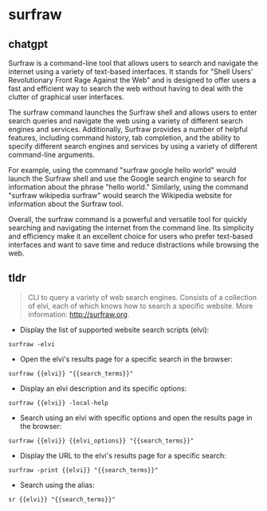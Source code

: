 # surfraw 
## chatgpt 
Surfraw is a command-line tool that allows users to search and navigate the internet using a variety of text-based interfaces. It stands for "Shell Users' Revolutionary Front Rage Against the Web" and is designed to offer users a fast and efficient way to search the web without having to deal with the clutter of graphical user interfaces.

The surfraw command launches the Surfraw shell and allows users to enter search queries and navigate the web using a variety of different search engines and services. Additionally, Surfraw provides a number of helpful features, including command history, tab completion, and the ability to specify different search engines and services by using a variety of different command-line arguments.

For example, using the command "surfraw google hello world" would launch the Surfraw shell and use the Google search engine to search for information about the phrase "hello world." Similarly, using the command "surfraw wikipedia surfraw" would search the Wikipedia website for information about the Surfraw tool.

Overall, the surfraw command is a powerful and versatile tool for quickly searching and navigating the internet from the command line. Its simplicity and efficiency make it an excellent choice for users who prefer text-based interfaces and want to save time and reduce distractions while browsing the web. 

## tldr 
 
> CLI to query a variety of web search engines.
> Consists of a collection of elvi, each of which knows how to search a specific website.
> More information: <http://surfraw.org>.

- Display the list of supported website search scripts (elvi):

`surfraw -elvi`

- Open the elvi's results page for a specific search in the browser:

`surfraw {{elvi}} "{{search_terms}}"`

- Display an elvi description and its specific options:

`surfraw {{elvi}} -local-help`

- Search using an elvi with specific options and open the results page in the browser:

`surfraw {{elvi}} {{elvi_options}} "{{search_terms}}"`

- Display the URL to the elvi's results page for a specific search:

`surfraw -print {{elvi}} "{{search_terms}}"`

- Search using the alias:

`sr {{elvi}} "{{search_terms}}"`
